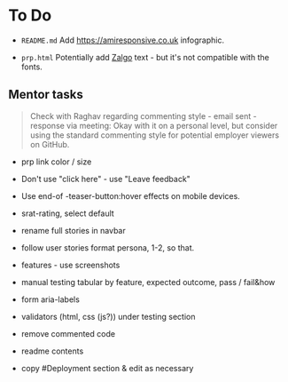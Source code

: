 # To Do

- `README.md` Add https://amiresponsive.co.uk infographic.

- `prp.html` Potentially add [Zalgo](https://zalgo.org) text - but it's not compatible with the fonts.

## Mentor tasks

>Check with Raghav regarding commenting style - email sent - response via meeting: Okay with it on a personal level, but consider using the standard commenting style for potential employer viewers on GitHub.

- prp link color / size

- Don't use "click here" - use "Leave feedback"

- Use end-of -teaser-button:hover effects on mobile devices.

- srat-rating, select default

- rename full stories in navbar

- follow user stories format
persona, 1-2, so that.

- features - use screenshots

- manual testing
tabular
by feature, expected outcome, pass / fail&how

- form aria-labels

- validators (html, css (js?)) under testing section

- remove commented code

- readme contents

- copy #Deployment section & edit as necessary